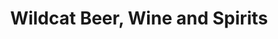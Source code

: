 ---
title: "Wildcat Beer, Wine and Spirits"
url: /somerset/wildcat-beer-wine-and-spirits/
shop: alcohol
---